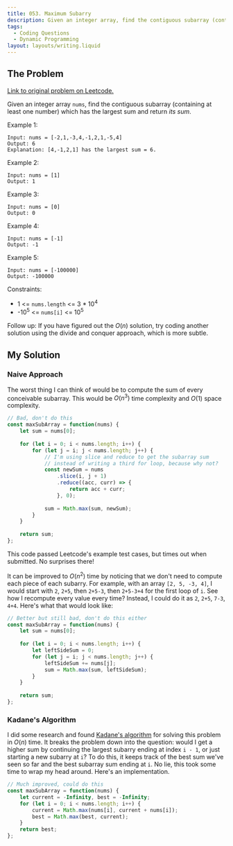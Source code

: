 ```yaml
---
title: 053. Maximum Subarry
description: Given an integer array, find the contiguous subarray (containing at least one number) which has the largest sum and return its sum.
tags:
  - Coding Questions
  - Dynamic Programming
layout: layouts/writing.liquid
---
```


## The Problem

[Link to original problem on Leetcode.](https://leetcode.com/problems/maximum-subarray/)

Given an integer array `nums`, find the contiguous subarray (containing at least one number) which has the largest sum and return *its sum*.

Example 1:

```
Input: nums = [-2,1,-3,4,-1,2,1,-5,4]
Output: 6
Explanation: [4,-1,2,1] has the largest sum = 6.
```

Example 2:

```
Input: nums = [1]
Output: 1
```

Example 3:

```
Input: nums = [0]
Output: 0
```

Example 4:

```
Input: nums = [-1]
Output: -1
```

Example 5:

```
Input: nums = [-100000]
Output: -100000
```
 

Constraints:

- 1 <= `nums.length` <= 3 * 10<sup>4</sup>
- -10<sup>5</sup> <= `nums[i]` <= 10<sup>5</sup>

 
Follow up: If you have figured out the $O(n)$ solution, try coding another solution using the divide and conquer approach, which is more subtle.


## My Solution

### Naive Approach

The worst thing I can think of would be to compute the sum of every conceivable subarray. This would be $O(n{^3})$ time complexity and $O(1)$ space complexity.

```javascript
// Bad, don't do this
const maxSubArray = function(nums) {
    let sum = nums[0];
    
    for (let i = 0; i < nums.length; i++) {
        for (let j = i; j < nums.length; j++) {
            // I'm using slice and reduce to get the subarray sum
            // instead of writing a third for loop, because why not?
            const newSum = nums
                .slice(i, j + 1)
                .reduce((acc, curr) => {
                    return acc + curr;
                }, 0);
            
            sum = Math.max(sum, newSum);
        }
    }
    
    return sum;
};
```

This code passed Leetcode's example test cases, but times out when submitted. No surprises there!

It can be improved to $O(n{^2})$ time by noticing that we don't need to compute each piece of each subarry. For example, with an array `[2, 5, -3, 4]`, I would start with `2`, `2+5`, then `2+5-3`, then `2+5-3+4` for the first loop of `i`. See how I recompute every value every time? Instead, I could do it as `2`, `2+5`, `7-3`, `4+4`. Here's what that would look like:

```javascript
// Better but still bad, don't do this either
const maxSubArray = function(nums) {
    let sum = nums[0];
    
    for (let i = 0; i < nums.length; i++) {
        let leftSideSum = 0;
        for (let j = i; j < nums.length; j++) {
            leftSideSum += nums[j];
            sum = Math.max(sum, leftSideSum);
        }
    }
    
    return sum;
};
```

### Kadane's Algorithm

I did some research and found [Kadane's algorithm](https://en.wikipedia.org/wiki/Maximum_subarray_problem#Kadane's_algorithm) for solving this problem in $O(n)$ time. It breaks the problem down into the question: would I get a higher sum by continuing the largest subarry ending at index `i - 1`, or just starting a new subarry at `i`? To do this, it keeps track of the best sum we've seen so far and the best subarray sum ending at `i`. No lie, this took some time to wrap my head around. Here's an implementation.

```javascript
// Much improved, could do this
const maxSubArray = function(nums) {
    let current = -Infinity, best = -Infinity;
    for (let i = 0; i < nums.length; i++) {
        current = Math.max(nums[i], current + nums[i]);
        best = Math.max(best, current);
    }
    return best;
};
```

